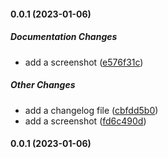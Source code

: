 #### 0.0.1 (2023-01-06)

##### Documentation Changes

- add a screenshot ([e576f31c](https://github.com/Sohom829/rlyxren-color-theme/commit/e576f31cea38ac9636015de13361fd16d1a5d207))

##### Other Changes

- add a changelog file ([cbfdd5b0](https://github.com/Sohom829/rlyxren-color-theme/commit/cbfdd5b04575ca70a545424b27efd92a9b94b1e6))
- add a screenshot ([fd6c490d](https://github.com/Sohom829/rlyxren-color-theme/commit/fd6c490d522266cf96f78d221c28b22499443a51))

#### 0.0.1 (2023-01-06)
